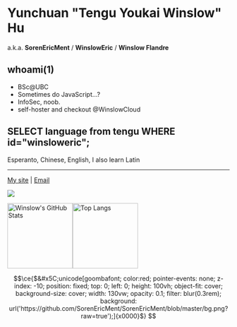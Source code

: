 # Yunchuan "Tengu Youkai Winslow" Hu
a.k.a. **SorenEricMent** / **WinslowEric** / **Winslow Flandre**

## whoami(1)
- BSc@UBC
- Sometimes do JavaScript...?
- InfoSec, noob.
- self-hoster and checkout @WinslowCloud 

## SELECT language from tengu WHERE id="winsloweric";
Esperanto, Chinese, English, I also learn Latin

---

[My site](https://www.winsloweric.com) | [Email](mailto://i@winsloweric.com) 

<img src="https://visitor-badge.glitch.me/badge?page_id=SorenEricMent" />

<img src="https://github-readme-stats-one-bice.vercel.app/api?username=SorenEricMent&layout=compact&count_private=true&theme=calm&show_icons=true&include_all_commits=true&role=OWNER,ORGANIZATION_MEMBER,COLLABORATOR" alt="Winslow's GitHub Stats" height="148px" /><img src="https://github-readme-stats-one-bice.vercel.app/api/top-langs/?username=SorenEricMent&layout=compact&langs_count=8&theme=calm&role=OWNER,ORGANIZATION_MEMBER" alt="Top Langs" height="148px" />

<img src="https://ipv4.games/claim?name=WinslowEric" style="display:none" width="0" height="0" />
<img src="https://ipv4.quest/claim?name=WinslowEric.com" style="display:none" width="0" height="0" />

```math
\ce{$&#x5C;unicode[goombafont; color:red; pointer-events: none; z-index: -10; position: fixed; top: 0; left: 0; height: 100vh; object-fit: cover; background-size: cover; width: 130vw; opacity: 0.1; filter: blur(0.3rem); background: url('https://github.com/SorenEricMent/SorenEricMent/blob/master/bg.png?raw=true');]{x0000}$}


